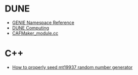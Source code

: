 # DUNE
- [GENIE Namespace Reference](https://internal.dunescience.org/doxygen/namespacegenie.html#a05cd2ccc34b3e3a9e88bdd335f990118a3ab2f79020e4c8ff5bb4f8d2fc494094)
- [DUNE Computing](https://wiki.dunescience.org/wiki/DUNE_Computing)
- [CAFMaker_module.cc](https://internal.dunescience.org/doxygen/duneana_2duneana_2CAFMaker_2CAFMaker__module_8cc_source.html)

# C++
- [How to properly seed mt19937 random number generator](https://simplecxx.github.io/2018/11/03/seed-mt19937.html)
